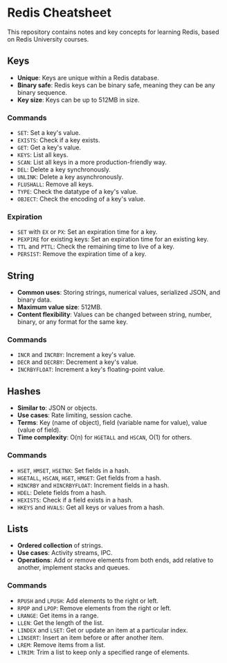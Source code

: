 # Redis Cheatsheet

This repository contains notes and key concepts for learning Redis, based on Redis University courses.

## Keys

- **Unique**: Keys are unique within a Redis database.
- **Binary safe**: Redis keys can be binary safe, meaning they can be any binary sequence.
- **Key size**: Keys can be up to 512MB in size.

### Commands

- `SET`: Set a key's value.
- `EXISTS`: Check if a key exists.
- `GET`: Get a key's value.
- `KEYS`: List all keys.
- `SCAN`: List all keys in a more production-friendly way.
- `DEL`: Delete a key synchronously.
- `UNLINK`: Delete a key asynchronously.
- `FLUSHALL`: Remove all keys.
- `TYPE`: Check the datatype of a key's value.
- `OBJECT`: Check the encoding of a key's value.

### Expiration

- `SET` with `EX` or `PX`: Set an expiration time for a key.
- `PEXPIRE` for existing keys: Set an expiration time for an existing key.
- `TTL` and `PTTL`: Check the remaining time to live of a key.
- `PERSIST`: Remove the expiration time of a key.

## String

- **Common uses**: Storing strings, numerical values, serialized JSON, and binary data.
- **Maximum value size**: 512MB.
- **Content flexibility**: Values can be changed between string, number, binary, or any format for the same key.

### Commands

- `INCR` and `INCRBY`: Increment a key's value.
- `DECR` and `DECRBY`: Decrement a key's value.
- `INCRBYFLOAT`: Increment a key's floating-point value.

## Hashes

- **Similar to**: JSON or objects.
- **Use cases**: Rate limiting, session cache.
- **Terms**: Key (name of object), field (variable name for value), value (value of field).
- **Time complexity**: O(n) for `HGETALL` and `HSCAN`, O(1) for others.

### Commands

- `HSET`, `HMSET`, `HSETNX`: Set fields in a hash.
- `HGETALL`, `HSCAN`, `HGET`, `HMGET`: Get fields from a hash.
- `HINCRBY` and `HINCRBYFLOAT`: Increment fields in a hash.
- `HDEL`: Delete fields from a hash.
- `HEXISTS`: Check if a field exists in a hash.
- `HKEYS` and `HVALS`: Get all keys or values from a hash.

## Lists

- **Ordered collection** of strings.
- **Use cases**: Activity streams, IPC.
- **Operations**: Add or remove elements from both ends, add relative to another, implement stacks and queues.

### Commands

- `RPUSH` and `LPUSH`: Add elements to the right or left.
- `RPOP` and `LPOP`: Remove elements from the right or left.
- `LRANGE`: Get items in a range.
- `LLEN`: Get the length of the list.
- `LINDEX` and `LSET`: Get or update an item at a particular index.
- `LINSERT`: Insert an item before or after another item.
- `LREM`: Remove items from a list.
- `LTRIM`: Trim a list to keep only a specified range of elements.
